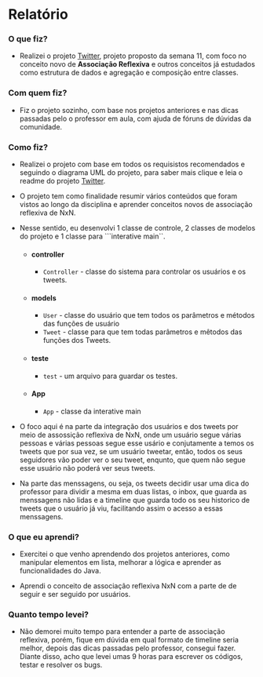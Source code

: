 # Relatório

### O que fiz?
- Realizei o projeto [Twitter](https://github.com/aSTRonuun/arcade/blob/master/base/025/Readme.md), projeto proposto da semana 11, com foco no conceito novo de **Associação Reflexiva** e outros conceitos já estudados como estrutura de dados e agregação e composição entre classes.

### Com quem fiz?
- Fiz o projeto sozinho, com base nos projetos anteriores e nas dicas passadas pelo o professor em aula, com ajuda de fóruns de dúvidas da comunidade.

### Como fiz?
- Realizei o projeto com base em todos os requisistos recomendados e seguindo o diagrama UML do projeto, para saber mais clique e leia o readme do projeto [Twitter](https://github.com/aSTRonuun/arcade/blob/master/base/025/Readme.md).
- O projeto tem como finalidade resumir vários conteúdos que foram vistos ao longo da disciplina e aprender conceitos novos de associação reflexiva de NxN.
- Nesse sentido, eu desenvolvi 1 classe de controle, 2 classes de modelos do projeto e 1 classe para ```interative main``.
    - #### controller
        - ```Controller``` - classe do sistema para controlar os usuários e os tweets.
    - #### models
        - ```User``` - classe do usuário que tem todos os parâmetros e métodos das funções de usuário
        - ```Tweet``` - classe para que tem todas parâmetros e mêtodos das funções dos Tweets.
    - #### teste
        - ```test``` - um arquivo para guardar os testes.
    - #### App
        - ```App``` - classe da interative main

- O foco aqui é na parte da integração dos usuários e dos tweets por meio de assossição reflexiva de NxN, onde um usuário segue várias pessoas e várias pessoas segue esse usário e conjutamente a temos os tweets que por sua vez, se um usuário tweetar, então, todos os seus seguidores vão poder ver o seu tweet, enqunto, que quem não segue esse usuário não poderá ver seus tweets.
- Na parte das menssagens, ou seja, os tweets decidir usar uma dica do professor para dividir a mesma em duas listas, o inbox, que guarda as menssagens não lidas e a timeline que guarda todo os seu historico de tweets que o usuário já viu, facilitando assim o acesso a essas menssagens.

### O que eu aprendi?
- Exercitei o que venho aprendendo dos projetos anteriores, como manipular elementos em lista, melhorar a lógica e aprender as funcionalidades do Java.

- Aprendi o conceito de associação reflexiva NxN com a parte de de seguir e ser seguido por usuários.

### Quanto tempo levei?
- Não demorei muito tempo para entender a parte de associação reflexiva, porém, fique em dúvida em qual formato de timeline seria melhor, depois das dicas passadas pelo professor, consegui fazer. Diante disso, acho que levei umas 9 horas para escrever os códigos, testar e resolver os bugs.
